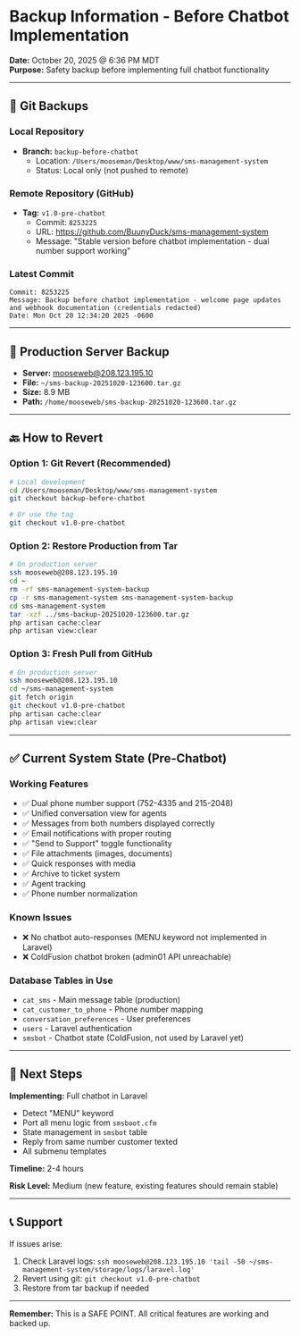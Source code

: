 # Backup Information - Before Chatbot Implementation

**Date:** October 20, 2025 @ 6:36 PM MDT  
**Purpose:** Safety backup before implementing full chatbot functionality

---

## 🔄 Git Backups

### Local Repository
- **Branch:** `backup-before-chatbot`
  - Location: `/Users/mooseman/Desktop/www/sms-management-system`
  - Status: Local only (not pushed to remote)

### Remote Repository (GitHub)
- **Tag:** `v1.0-pre-chatbot`
  - Commit: `8253225`
  - URL: https://github.com/BuunyDuck/sms-management-system
  - Message: "Stable version before chatbot implementation - dual number support working"

### Latest Commit
```
Commit: 8253225
Message: Backup before chatbot implementation - welcome page updates and webhook documentation (credentials redacted)
Date: Mon Oct 20 12:34:20 2025 -0600
```

---

## 💾 Production Server Backup

- **Server:** mooseweb@208.123.195.10
- **File:** `~/sms-backup-20251020-123600.tar.gz`
- **Size:** 8.9 MB
- **Path:** `/home/mooseweb/sms-backup-20251020-123600.tar.gz`

---

## 🔙 How to Revert

### Option 1: Git Revert (Recommended)
```bash
# Local development
cd /Users/mooseman/Desktop/www/sms-management-system
git checkout backup-before-chatbot

# Or use the tag
git checkout v1.0-pre-chatbot
```

### Option 2: Restore Production from Tar
```bash
# On production server
ssh mooseweb@208.123.195.10
cd ~
rm -rf sms-management-system-backup
cp -r sms-management-system sms-management-system-backup
cd sms-management-system
tar -xzf ../sms-backup-20251020-123600.tar.gz
php artisan cache:clear
php artisan view:clear
```

### Option 3: Fresh Pull from GitHub
```bash
# On production server
ssh mooseweb@208.123.195.10
cd ~/sms-management-system
git fetch origin
git checkout v1.0-pre-chatbot
php artisan cache:clear
php artisan view:clear
```

---

## ✅ Current System State (Pre-Chatbot)

### Working Features
- ✅ Dual phone number support (752-4335 and 215-2048)
- ✅ Unified conversation view for agents
- ✅ Messages from both numbers displayed correctly
- ✅ Email notifications with proper routing
- ✅ "Send to Support" toggle functionality
- ✅ File attachments (images, documents)
- ✅ Quick responses with media
- ✅ Archive to ticket system
- ✅ Agent tracking
- ✅ Phone number normalization

### Known Issues
- ❌ No chatbot auto-responses (MENU keyword not implemented in Laravel)
- ❌ ColdFusion chatbot broken (admin01 API unreachable)

### Database Tables in Use
- `cat_sms` - Main message table (production)
- `cat_customer_to_phone` - Phone number mapping
- `conversation_preferences` - User preferences
- `users` - Laravel authentication
- `smsbot` - Chatbot state (ColdFusion, not used by Laravel yet)

---

## 🚀 Next Steps

**Implementing:** Full chatbot in Laravel
- Detect "MENU" keyword
- Port all menu logic from `smsboot.cfm`
- State management in `smsbot` table
- Reply from same number customer texted
- All submenu templates

**Timeline:** 2-4 hours

**Risk Level:** Medium (new feature, existing features should remain stable)

---

## 📞 Support

If issues arise:
1. Check Laravel logs: `ssh mooseweb@208.123.195.10 'tail -50 ~/sms-management-system/storage/logs/laravel.log'`
2. Revert using git: `git checkout v1.0-pre-chatbot`
3. Restore from tar backup if needed

---

**Remember:** This is a SAFE POINT. All critical features are working and backed up.

